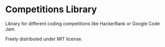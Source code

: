 # Competitions Library

Library for different coding competitions like HackerRank or Google Code Jam.

Freely distributed under MIT license.
